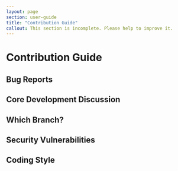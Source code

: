 ```yaml
---
layout: page
section: user-guide
title: "Contribution Guide"
callout: This section is incomplete. Please help to improve it.
---
```


# Contribution Guide

## Bug Reports
## Core Development Discussion
## Which Branch?
## Security Vulnerabilities
## Coding Style